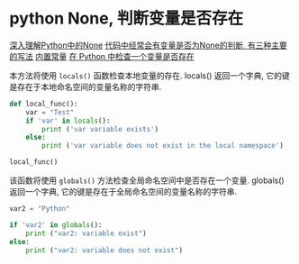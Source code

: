 # python None, 判断变量是否存在

[深入理解Python中的None](https://zhuanlan.zhihu.com/p/65193194)
[代码中经常会有变量是否为None的判断, 有三种主要的写法](https://zhuanlan.zhihu.com/p/105177340)
[内置常量](https://docs.python.org/zh-cn/3/library/constants.html?highlight=none)
[在 Python 中检查一个变量是否存在](https://www.delftstack.com/zh/howto/python/python-check-if-variable-exists/)

本方法将使用 `locals()` 函数检查本地变量的存在.
locals() 返回一个字典, 它的键是存在于本地命名空间的变量名称的字符串.

```python
def local_func():
    var = "Test"
    if 'var' in locals():
        print ('var variable exists')
    else:
        print ('var variable does not exist in the local namespace')

local_func()
```

该函数将使用 `globals()` 方法检查全局命名空间中是否存在一个变量.
globals() 返回一个字典, 它的键是存在于全局命名空间的变量名称的字符串.

```python
var2 = "Python"

if 'var2' in globals():
    print ("var2: variable exist")
else:
    print ("var2: variable does not exist")
```
